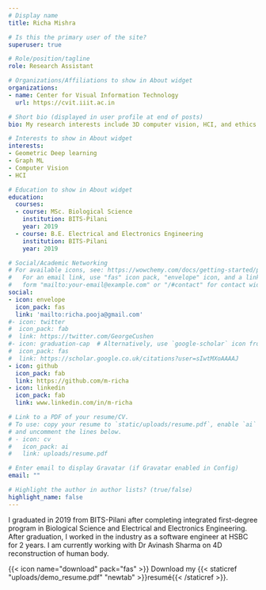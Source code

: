 ```yaml
---
# Display name
title: Richa Mishra

# Is this the primary user of the site?
superuser: true

# Role/position/tagline
role: Research Assistant

# Organizations/Affiliations to show in About widget
organizations:
- name: Center for Visual Information Technology
  url: https://cvit.iiit.ac.in

# Short bio (displayed in user profile at end of posts)
bio: My research interests include 3D computer vision, HCI, and ethics in AI

# Interests to show in About widget
interests:
- Geometric Deep learning
- Graph ML
- Computer Vision
- HCI

# Education to show in About widget
education:
  courses:
  - course: MSc. Biological Science
    institution: BITS-Pilani
    year: 2019
  - course: B.E. Electrical and Electronics Engineering
    institution: BITS-Pilani
    year: 2019

# Social/Academic Networking
# For available icons, see: https://wowchemy.com/docs/getting-started/page-builder/#icons
#   For an email link, use "fas" icon pack, "envelope" icon, and a link in the
#   form "mailto:your-email@example.com" or "/#contact" for contact widget.
social:
- icon: envelope
  icon_pack: fas
  link: 'mailto:richa.pooja@gmail.com'
#- icon: twitter
#  icon_pack: fab
#  link: https://twitter.com/GeorgeCushen
#- icon: graduation-cap  # Alternatively, use `google-scholar` icon from `ai` icon pack
#  icon_pack: fas
#  link: https://scholar.google.co.uk/citations?user=sIwtMXoAAAAJ
- icon: github
  icon_pack: fab
  link: https://github.com/m-richa
- icon: linkedin
  icon_pack: fab
  link: www.linkedin.com/in/m-richa

# Link to a PDF of your resume/CV.
# To use: copy your resume to `static/uploads/resume.pdf`, enable `ai` icons in `params.toml`,
# and uncomment the lines below.
# - icon: cv
#   icon_pack: ai
#   link: uploads/resume.pdf

# Enter email to display Gravatar (if Gravatar enabled in Config)
email: ""

# Highlight the author in author lists? (true/false)
highlight_name: false
---
```


I graduated in 2019 from BITS-Pilani after completing integrated first-degree program in Biological Science and Electrical and Electronics Engineering. After graduation, I worked in the industry as a software engineer at HSBC for 2 years. I am currently working with Dr Avinash Sharma on 4D reconstruction of human body.

{{< icon name="download" pack="fas" >}} Download my {{< staticref "uploads/demo_resume.pdf" "newtab" >}}resumé{{< /staticref >}}.
